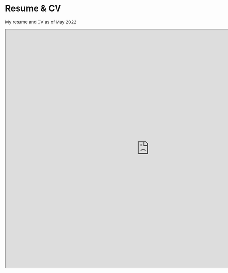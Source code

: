 # Resume & CV
My resume and CV as of May 2022

<p align="center"><iframe src="https://drive.google.com/file/d/145Xji4F6lWCu0HQLDtJ_fQp0G_MbwiWR/preview" width="940" height="780" allow="autoplay"></iframe>
